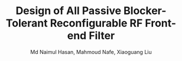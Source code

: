 ---
type: conference
title: Design of All Passive Blocker-Tolerant Reconfigurable RF Front-end Filter
author: Md Naimul Hasan, Mahmoud Nafe, Xiaoguang Liu
journal:
volume:
number:
year: 2017
month: Apr
doi: 
pages:
publisher:
booktitle: IEEE Wireless and Microwave Technology Conference (WAMICON)
note:
sort_key: 201704
bib_key: mnhasan2017b
topic: 
---